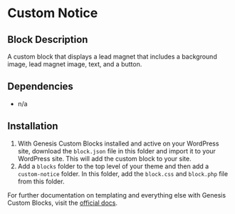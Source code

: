 # Custom Notice
## Block Description
A custom block that displays a lead magnet that includes a background image, lead magnet image, text, and a button.

## Dependencies
- n/a

## Installation
1. With Genesis Custom Blocks installed and active on your WordPress site, download the `block.json` file in this folder and import it to your WordPress site. This will add the custom block to your site.
2. Add a `blocks` folder to the top level of your theme and then add a `custom-notice` folder. In this folder, add the `block.css` and `block.php` file from this folder.

For further documentation on templating and everything else with Genesis Custom Blocks, visit the [official docs](https://developer.wpengine.com/genesis-custom-blocks/).
